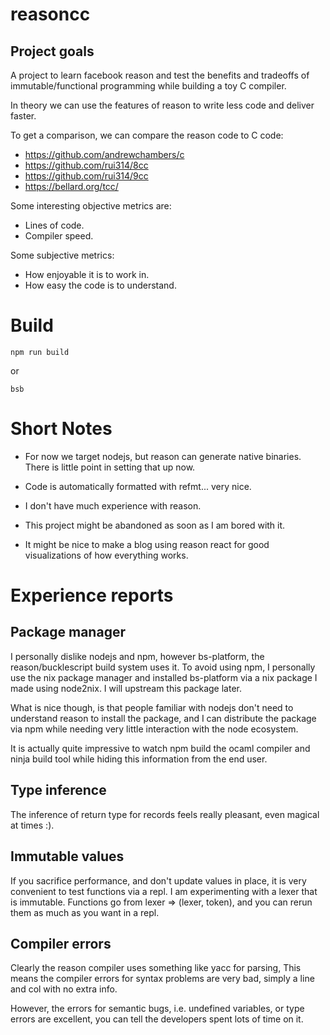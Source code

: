 # reasoncc

## Project goals

A project to learn facebook reason and test the benefits and tradeoffs
of immutable/functional programming while building a toy C compiler.

In theory we can use the features of reason to write less code and deliver faster.

To get a comparison, we can compare the reason code to C code:

- https://github.com/andrewchambers/c
- https://github.com/rui314/8cc
- https://github.com/rui314/9cc
- https://bellard.org/tcc/

Some interesting objective metrics are:

- Lines of code.
- Compiler speed.

Some subjective metrics:

- How enjoyable it is to work in.
- How easy the code is to understand.

# Build
```
npm run build
```
or
```
bsb
```

# Short Notes
- For now we target nodejs, but reason can generate native binaries.
  There is little point in setting that up now.

- Code is automatically formatted with refmt... very nice.

- I don't have much experience with reason.

- This project might be abandoned as soon as I am bored with it.

- It might be nice to make a blog using reason react for good visualizations
  of how everything works.

# Experience reports

## Package manager

I personally dislike nodejs and npm, however bs-platform, the reason/bucklescript
build system uses it. To avoid using npm, I personally use the nix package manager
and installed bs-platform via a nix package I made using node2nix. I will upstream
this package later.

What is nice though, is that people familiar with nodejs don't need to understand
reason to install the package, and I can distribute the package via npm while
needing very little interaction with the node ecosystem.

It is actually quite impressive to watch npm build the ocaml compiler and ninja
build tool while hiding this information from the end user.

## Type inference

The inference of return type for records feels really pleasant, even
magical at times :).

## Immutable values

If you sacrifice performance, and don't update values in place, it is very
convenient to test functions via a repl. I am experimenting with a lexer
that is immutable. Functions go from lexer => (lexer, token), and you
can rerun them as much as you want in a repl.

## Compiler errors

Clearly the reason compiler uses something like yacc for parsing, This means
the compiler errors for syntax problems are very bad, simply a line and col with
no extra info.

However, the errors for semantic bugs, i.e. undefined variables, or type errors
are excellent, you can tell the developers spent lots of time on it.


